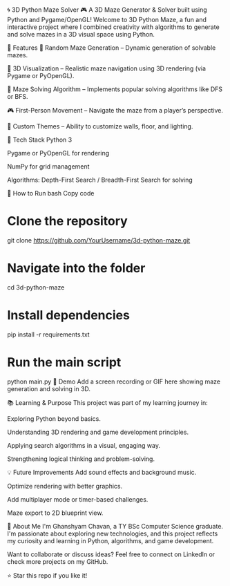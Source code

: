 🌀 3D Python Maze Solver
🎮 A 3D Maze Generator & Solver built using Python and Pygame/OpenGL!
Welcome to 3D Python Maze, a fun and interactive project where I combined creativity with algorithms to generate and solve mazes in a 3D visual space using Python.

📌 Features
🔁 Random Maze Generation – Dynamic generation of solvable mazes.

👀 3D Visualization – Realistic maze navigation using 3D rendering (via Pygame or PyOpenGL).

🧠 Maze Solving Algorithm – Implements popular solving algorithms like DFS or BFS.

🎮 First-Person Movement – Navigate the maze from a player’s perspective.

🌌 Custom Themes – Ability to customize walls, floor, and lighting.

🧠 Tech Stack
Python 3

Pygame or PyOpenGL for rendering

NumPy for grid management

Algorithms: Depth-First Search / Breadth-First Search for solving

🚀 How to Run
bash
Copy code
# Clone the repository
git clone https://github.com/YourUsername/3d-python-maze.git

# Navigate into the folder
cd 3d-python-maze

# Install dependencies
pip install -r requirements.txt

# Run the main script
python main.py
🎥 Demo
Add a screen recording or GIF here showing maze generation and solving in 3D.

📚 Learning & Purpose
This project was part of my learning journey in:

Exploring Python beyond basics.

Understanding 3D rendering and game development principles.

Applying search algorithms in a visual, engaging way.

Strengthening logical thinking and problem-solving.

💡 Future Improvements
Add sound effects and background music.

Optimize rendering with better graphics.

Add multiplayer mode or timer-based challenges.

Maze export to 2D blueprint view.

🙌 About Me
I'm Ghanshyam Chavan, a TY BSc Computer Science graduate. I'm passionate about exploring new technologies, and this project reflects my curiosity and learning in Python, algorithms, and game development.

Want to collaborate or discuss ideas? Feel free to connect on LinkedIn or check more projects on my GitHub.

⭐ Star this repo if you like it!
